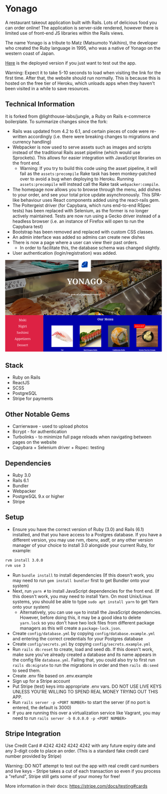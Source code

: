 # Yonago

A restaurant takeout application built with Rails. Lots of delicious food you can order online! The application is server-side rendered, however there is limited use of front-end JS libraries within the Rails views.

The name Yonago is a tribute to Matz (Matsumoto Yukihiro), the developer who created the Ruby language in 1995, who was a native of Yonago on the western coast of Japan.

[Here](https://yonago.herokuapp.com) is the deployed version if you just want to test out the app.

Warning: Expect it to take 5-10 seconds to load when visiting the link for the first time.
After that, the website should run normally. This is because this is hosted on the
free tier of Heroku, which unloads apps when they haven't been visited in a while to save resources.

## Technical Information

It is forked from @lighthouse-labs/jungle, a Ruby on Rails e-commerce boilerplate. To summarize changes since the fork:

* Rails was updated from 4.2 to 6.1, and certain pieces of code were re-written accordingly (i.e. there were breaking changes to migrations and currency handling)
* Webpacker is now used to serve assets such as images and scripts instead of the traditional Rails asset pipeline (which would use Sprockets). This allows for easier integration with JavaScript libraries on the front end.
  * Warning: If you try to build this code using the asset pipeline, it will fail as the `assets:precompile` Rake task has been monkey-patched over to avoid a bug when deploying to Heroku. Running `assets:precompile` will instead call the Rake task `webpacker:compile`.
* The homepage now allows you to browse through the menu, add dishes to your order, and see your total price update asynchronously. This SPA-like behaviour uses React components added using the react-rails gem.
* The Poltergeist driver (for Capybara, which runs end-to-end RSpec tests) has been replaced with Selenium, as the former is no longer actively maintained. Tests are now run using a Gecko driver instead of a headless browser (i.e. an instance of Firefox will open to run the Capybara test)
* Bootstrap has been removed and replaced with custom CSS classes.
* An admin interface was added so admins can create new dishes
* There is now a page where a user can view their past orders.
  * In order to facilitate this, the database schema was changed slightly.
* User authentication (login/registration) was added. 

!["Homepage"](/public/homepage_v2.png)

## Stack

* Ruby on Rails
* ReactJS
* SCSS
* PostgreSQL
* Stripe for payments

## Other Notable Gems

* Carrierwave - used to upload photos
* Bcrypt - for authentication
* Turbolinks - to minimize full page reloads when navigating between pages on the website
* Capybara + Selenium driver + Rspec: testing

## Dependencies

* Ruby 3.0
* Rails 6.1
* Bundler
* Webpacker
* PostgreSQL 9.x or higher
* Stripe

## Setup

* Ensure you have the correct version of Ruby (3.0) and Rails (6.1) installed, and that you have access to a Postgres database. 
If you have a different version, you may use rvm, rbenv, asdf, or any other version manager of your choice to install 3.0 alongside your current Ruby, for example:
```bash
rvm install 3.0.0
rvm use 3
```
* Run `bundle install` to install dependencies (If this doesn't work, you may need to run `gem install bundler` first to get Bundler onto your system)
* Next, run `yarn #` to install JavaScript dependencies for the front end. (If this doesn't work, you may need to install Yarn. On most Unix/Linux systems, you should be able to type `sudo apt install yarn` to get Yarn onto your system)
  * Alternatively, you can use `npm` to install the JavaScript dependencies. However, before doing this, it may be a good idea to delete `yarn.lock` so you don't have two lock files from different package managers as this will create a `package-lock.json`.
* Create `config/database.yml` by copying `config/database.example.yml` and entering the correct credentials for your Postgres database
* Create `config/secrets.yml` by copying `config/secrets.example.yml`
* Run `rails db:reset` to create, load and seed db. If this doesn't work, make sure you've already created a database and its name appears in the config file `database.yml`. Failing that, you could also try to first run `rails db:migrate` to run the migrations in order and then `rails db:seed` to seed them.
* Create .env file based on .env.example
* Sign up for a Stripe account
* Put Stripe (test) keys into appropriate .env vars. DO NOT USE LIVE KEYS UNLESS YOU'RE WILLING TO SPEND REAL MONEY TRYING OUT THIS APP.
* Run `rails server -p <PORT NUMBER>` to start the server (if no port is entered, the default is 3000)
* If you are running this over a virtualization service like Vagrant, you may need to run `rails server -b 0.0.0.0 -p <PORT NUMBER>`

## Stripe Integration

Use Credit Card # 4242 4242 4242 4242 with any future expiry date and any 3-digit code to place an order. (This is a standard fake credit card number provided by Stripe)

Warning: DO NOT attempt to test out the app with real credit card numbers and live keys - Stripe takes a cut of each transaction so even if you process a "refund", Stripe still gets some of your money for free!

More information in their docs: <https://stripe.com/docs/testing#cards>
